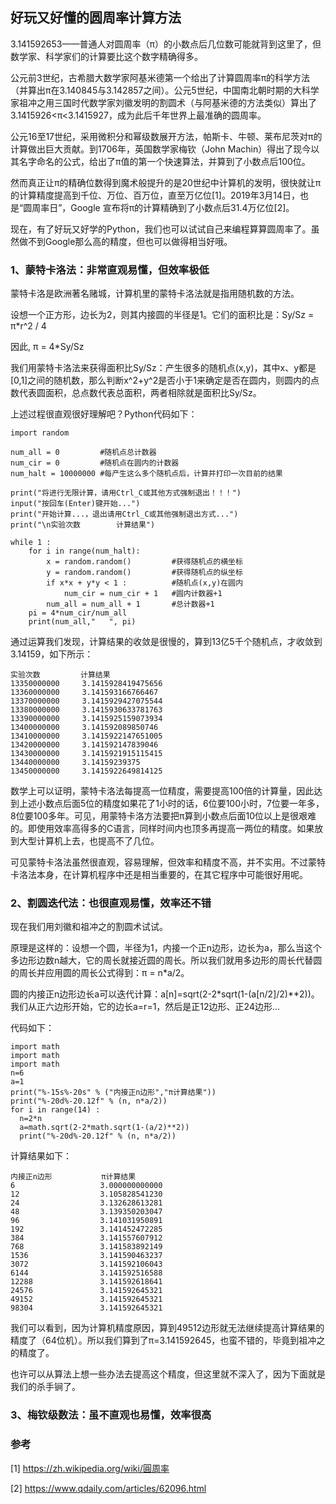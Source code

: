 ## 好玩又好懂的圆周率计算方法

3.141592653——普通人对圆周率（π）的小数点后几位数可能就背到这里了，但数学家、科学家们的计算要比这个数字精确得多。

公元前3世纪，古希腊大数学家阿基米德第一个给出了计算圆周率π的科学方法（并算出π在3.140845与3.142857之间）。公元5世纪，中国南北朝时期的大科学家祖冲之用三国时代数学家刘徽发明的割圆术（与阿基米德的方法类似）算出了3.1415926<π<3.1415927，成为此后千年世界上最准确的圆周率。

公元16至17世纪，采用微积分和幂级数展开方法，帕斯卡、牛顿、莱布尼茨对π的计算做出巨大贡献。到1706年，英国数学家梅钦（John Machin）得出了现今以其名字命名的公式，给出了π值的第一个快速算法，并算到了小数点后100位。

然而真正让π的精确位数得到魔术般提升的是20世纪中计算机的发明，很快就让π的计算精度提高到千位、万位、百万位，直至万亿位[1]。2019年3月14日，也是“圆周率日”，Google 宣布将π的计算精确到了小数点后31.4万亿位[2]。

现在，有了好玩又好学的Python，我们也可以试试自己来编程算算圆周率了。虽然做不到Google那么高的精度，但也可以做得相当好哦。

### 1、蒙特卡洛法：非常直观易懂，但效率极低

蒙特卡洛是欧洲著名赌城，计算机里的蒙特卡洛法就是指用随机数的方法。

设想一个正方形，边长为2，则其内接圆的半径是1。它们的面积比是：Sy/Sz = π*r^2 / 4

因此, π = 4*Sy/Sz

我们用蒙特卡洛法来获得面积比Sy/Sz：产生很多的随机点(x,y)，其中x、y都是[0,1]之间的随机数，那么判断x^2+y^2是否小于1来确定是否在圆内，则圆内的点数代表圆面积，总点数代表总面积，两者相除就是面积比Sy/Sz。

上述过程很直观很好理解吧？Python代码如下：

```
import random

num_all = 0         #随机点总计数器
num_cir = 0         #随机点在圆内的计数器
num_halt = 10000000 #每产生这么多个随机点后，计算并打印一次目前的结果

print("将进行无限计算，请用Ctrl_C或其他方式强制退出！！！")
input("按回车(Enter)键开始...")
print("开始计算...，退出请用Ctrl_C或其他强制退出方式...")
print("\n实验次数        计算结果")

while 1 :
    for i in range(num_halt): 
        x = random.random()         #获得随机点的横坐标
        y = random.random()         #获得随机点的纵坐标
        if x*x + y*y < 1 :          #随机点(x,y)在圆内
            num_cir = num_cir + 1   #圆内计数器+1
        num_all = num_all + 1       #总计数器+1
    pi = 4*num_cir/num_all
    print(num_all,"   ", pi)

```

通过运算我们发现，计算结果的收敛是很慢的，算到13亿5千个随机点，才收敛到3.14159，如下所示：

	实验次数         计算结果
	13350000000     3.1415928419475656
	13360000000     3.141593166766467
	13370000000     3.1415929427075544
	13380000000     3.1415930633781763
	13390000000     3.1415925159073934
	13400000000     3.141592089850746
	13410000000     3.1415922147651005
	13420000000     3.141592147839046
	13430000000     3.1415921915115415
	13440000000     3.14159239375
	13450000000     3.1415922649814125

数学上可以证明，蒙特卡洛法每提高一位精度，需要提高100倍的计算量，因此达到上述小数点后面5位的精度如果花了1小时的话，6位要100小时，7位要一年多，8位要100多年。可见，用蒙特卡洛方法要把π算到小数点后面10位以上是很艰难的。即使用效率高得多的C语言，同样时间内也顶多再提高一两位的精度。如果放到大型计算机上去，也提高不了几位。

可见蒙特卡洛法虽然很直观，容易理解，但效率和精度不高，并不实用。不过蒙特卡洛法本身，在计算机程序中还是相当重要的，在其它程序中可能很好用呢。

### 2、割圆迭代法：也很直观易懂，效率还不错

现在我们用刘徽和祖冲之的割圆术试试。

原理是这样的：设想一个圆，半径为1，内接一个正n边形，边长为a，那么当这个多边形边数n越大，它的周长就接近圆的周长。所以我们就用多边形的周长代替圆的周长并应用圆的周长公式得到：π = n*a/2。

圆的内接正n边形边长a可以迭代计算：a[n]=sqrt(2-2*sqrt(1-(a[n/2]/2)**2))。我们从正六边形开始，它的边长a=r=1，然后是正12边形、正24边形...

代码如下：

```
import math
import math
import math
n=6
a=1
print("%-15s%-20s" % ("内接正n边形","π计算结果"))
print("%-20d%-20.12f" % (n, n*a/2))
for i in range(14) :
  n=2*n
  a=math.sqrt(2-2*math.sqrt(1-(a/2)**2))
  print("%-20d%-20.12f" % (n, n*a/2))
```
计算结果如下：

```
内接正n边形           π计算结果               
6                   3.000000000000      
12                  3.105828541230      
24                  3.132628613281      
48                  3.139350203047      
96                  3.141031950891      
192                 3.141452472285      
384                 3.141557607912      
768                 3.141583892149      
1536                3.141590463237      
3072                3.141592106043      
6144                3.141592516588      
12288               3.141592618641      
24576               3.141592645321      
49152               3.141592645321      
98304               3.141592645321  
```
我们可以看到，因为计算机精度原因，算到49512边形就无法继续提高计算结果的精度了（64位机）。所以我们算到了π=3.141592645，也蛮不错的，毕竟到祖冲之的精度了。

也许可以从算法上想一些办法去提高这个精度，但这里就不深入了，因为下面就是我们的杀手锏了。

### 3、梅钦级数法：虽不直观也易懂，效率很高

### 参考

[1] https://zh.wikipedia.org/wiki/圓周率

[2] https://www.qdaily.com/articles/62096.html
